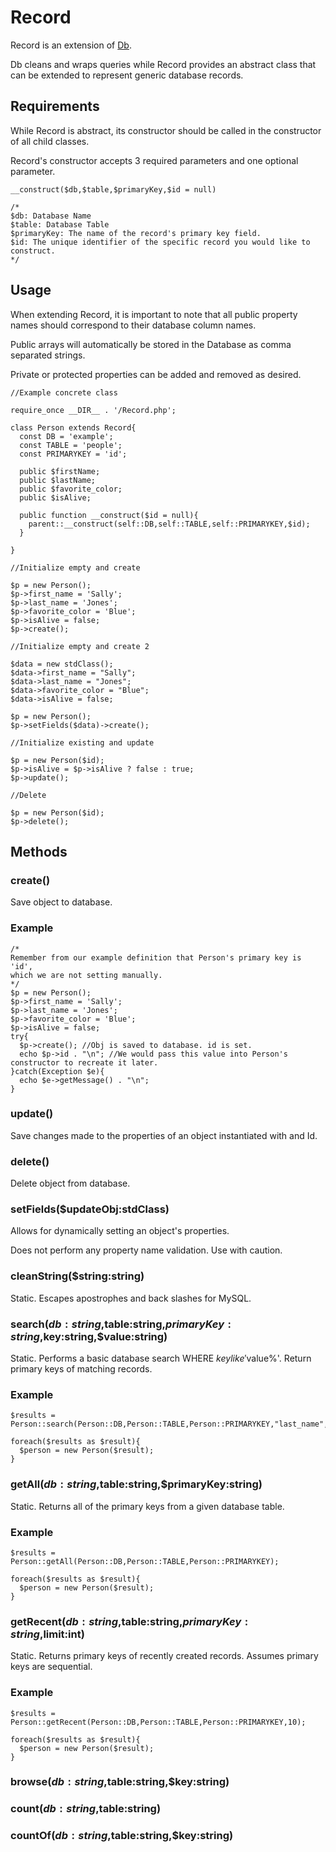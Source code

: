 # Record

Record is an extension of <a href="https://github.com/outlawdesigns-io/Db">Db</a>.

Db cleans and wraps queries while Record provides an abstract class that can be extended to represent generic database records.

## Requirements

While Record is abstract, its constructor should be called in the constructor of all child classes.

Record's constructor accepts 3 required parameters and one optional parameter.

```
__construct($db,$table,$primaryKey,$id = null)

/*
$db: Database Name
$table: Database Table
$primaryKey: The name of the record's primary key field.
$id: The unique identifier of the specific record you would like to construct.
*/
```


## Usage

When extending Record, it is important to note that all public property names should correspond to their database column names.

Public arrays will automatically be stored in the Database as comma separated strings.

Private or protected properties can be added and removed as desired.

```
//Example concrete class

require_once __DIR__ . '/Record.php';

class Person extends Record{
  const DB = 'example';
  const TABLE = 'people';
  const PRIMARYKEY = 'id';

  public $firstName;
  public $lastName;
  public $favorite_color;
  public $isAlive;

  public function __construct($id = null){
    parent::__construct(self::DB,self::TABLE,self::PRIMARYKEY,$id);
  }

}

//Initialize empty and create

$p = new Person();
$p->first_name = 'Sally';
$p->last_name = 'Jones';
$p->favorite_color = 'Blue';
$p->isAlive = false;
$p->create();

//Initialize empty and create 2

$data = new stdClass();
$data->first_name = "Sally";
$data->last_name = "Jones";
$data->favorite_color = "Blue";
$data->isAlive = false;

$p = new Person();
$p->setFields($data)->create();

//Initialize existing and update

$p = new Person($id);
$p->isAlive = $p->isAlive ? false : true;
$p->update();

//Delete

$p = new Person($id);
$p->delete();

```

## Methods

### create()

Save object to database.

### Example
```
/*
Remember from our example definition that Person's primary key is 'id',
which we are not setting manually.
*/
$p = new Person();
$p->first_name = 'Sally';
$p->last_name = 'Jones';
$p->favorite_color = 'Blue';
$p->isAlive = false;
try{
  $p->create(); //Obj is saved to database. id is set.
  echo $p->id . "\n"; //We would pass this value into Person's constructor to recreate it later.
}catch(Exception $e){
  echo $e->getMessage() . "\n";
}
```

### update()

Save changes made to the properties of an object instantiated with and Id.

### delete()

Delete object from database.

### setFields($updateObj:stdClass)

Allows for dynamically setting an object's properties.

Does not perform any property name validation. Use with caution.

### cleanString($string:string)

Static. Escapes apostrophes and back slashes for MySQL.

### search($db:string,$table:string,$primaryKey:string,$key:string,$value:string)

Static. Performs a basic database search WHERE $key like '%$value%'. Return primary keys of matching records.

### Example
```
$results = Person::search(Person::DB,Person::TABLE,Person::PRIMARYKEY,"last_name","Johns");

foreach($results as $result){
  $person = new Person($result);
}
```

### getAll($db:string,$table:string,$primaryKey:string)

Static. Returns all of the primary keys from a given database table.

### Example
```
$results = Person::getAll(Person::DB,Person::TABLE,Person::PRIMARYKEY);

foreach($results as $result){
  $person = new Person($result);
}
```

### getRecent($db:string,$table:string,$primaryKey:string,$limit:int)

Static. Returns primary keys of recently created records. Assumes primary keys are sequential.

### Example
```
$results = Person::getRecent(Person::DB,Person::TABLE,Person::PRIMARYKEY,10);

foreach($results as $result){
  $person = new Person($result);
}
```

### browse($db:string,$table:string,$key:string)
### count($db:string,$table:string)
### countOf($db:string,$table:string,$key:string)
